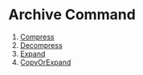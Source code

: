 # Archive Command

1. [Compress](./Compress.md)
1. [Decompress](./Decompress.md)
1. [Expand](./Expand.md)
1. [CopyOrExpand](./CopyOrExpand.md)
